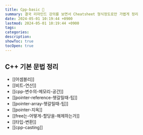 ```yaml
---
title: Cpp-basic 🐋
summary: 결국 리마인드 강의를 보면서 Cheatsheet 형식정도로만 가볍게 정리
date: 2024-05-01 10:19:44 +0900
lastmod: 2024-05-01 10:19:44 +0900
tags: 
categories: 
description: 
showToc: true
tocOpen: true
---
```


##  C++ 기본 문법 정리

- [[어셈블리]]
- [[비트-연산]]
- [[cpp-변수의-메모리-공간]]
- [[pointer-reference-헷갈릴때-팁]]
- [[pointer-array-헷갈릴때-팁]]
- [[pointer-지옥]]
- [[free는-어떻게-할당을-해제하는가]]
- [[타입-변환]]
- [[cpp-casting]]
